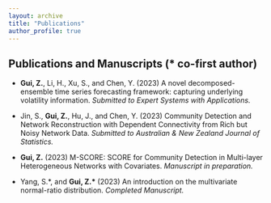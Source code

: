 ```yaml
---
layout: archive
title: "Publications"
author_profile: true
---
```


## Publications and Manuscripts (* co-first author)

- **Gui, Z.**, Li, H., Xu, S., and Chen, Y. (2023) A novel decomposed-ensemble time series forecasting framework:
capturing underlying volatility information. *Submitted to Expert Systems with Applications.*

- Jin, S., **Gui, Z.**, Hu, J., and Chen, Y. (2023) Community Detection and Network Reconstruction with
Dependent Connectivity from Rich but Noisy Network Data. *Submitted to Australian & New Zealand Journal
of Statistics.*

- **Gui, Z.** (2023) M-SCORE: SCORE for Community Detection in Multi-layer Heterogeneous Networks with
Covariates. *Manuscript in preparation.*

- Yang, S.\*, and <b>Gui, Z.\*</b> (2023) An introduction on the multivariate normal-ratio distribution. *Completed
Manuscript.*
